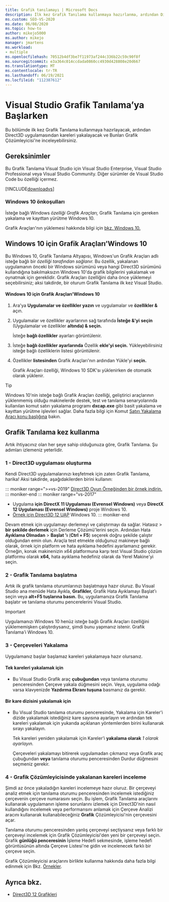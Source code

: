 ```yaml
---
title: Grafik tanılamayı | Microsoft Docs
description: İlk kez Grafik Tanılama kullanmaya hazırlanma, ardından Direct3D uygulamasından kareleri yakalama ve Bunları Grafik Çözümleyicisi'ne inceleme.
ms.custom: SEO-VS-2020
ms.date: 06/08/2020
ms.topic: how-to
author: mikejo5000
ms.author: mikejo
manager: jmartens
ms.workload:
- multiple
ms.openlocfilehash: 70512b4df3be7f11973af244c336b22c59c90f8f
ms.sourcegitcommit: e3a364c014ccdada0860cc4930d428808e20d667
ms.translationtype: MT
ms.contentlocale: tr-TR
ms.lasthandoff: 06/19/2021
ms.locfileid: "112387612"
---
```

# <a name="getting-started-with-visual-studio-graphics-diagnostics"></a>Visual Studio Grafik Tanılama’ya Başlarken
Bu bölümde ilk kez Grafik Tanılama kullanmaya hazırlayacak, ardından Direct3D uygulamasından kareleri yakalayacak ve Bunları Grafik Çözümleyicisi'ne inceleyebilirsiniz.

## <a name="requirements"></a>Gereksinimler
 Bu Grafik Tanılama Visual Studio için Visual Studio Enterprise, Visual Studio Professional veya Visual Studio Community.  Diğer sürümler de Visual Studio Code bu özelliği içermez.

 [!INCLUDE[downloadvs](../includes/downloadvs_md.md)]

### <a name="windows-10-prerequisites"></a>Windows 10 önkoşulları
 İsteğe bağlı Windows *özelliği Grafik Araçları,* Grafik Tanılama için gereken yakalama ve kayıttan yürütme Windows 10.

 Grafik Araçları'nın yüklemesi hakkında bilgi için [bkz. Windows 10.](#InstallGraphicsTools)

## <a name="install-graphics-tools-for-windows-10"></a><a name="InstallGraphicsTools"></a> Windows 10 için Grafik Araçları'Windows 10
 Bu Windows 10, Grafik Tanılama Altyapısı, Windows'un Grafik Araçları adlı isteğe bağlı bir *özelliği tarafından sağlanır.* Bu özellik, yakalanan uygulamanın önceki bir Windows sürümünü veya hangi Direct3D sürümünü kullandığına bakılmaksızın Windows 10'da grafik bilgilerini yakalamak ve oynatmak için gereklidir. Grafik Araçları özelliğini daha önce yüklemeyi seçebilirsiniz; aksi takdirde, bir oturum Grafik Tanılama ilk kez Visual Studio.

#### <a name="to-install-graphics-tools-for-windows-10"></a>Windows 10 için Grafik Araçları'Windows 10

1. Ara'ya **Uygulamalar ve özellikler yazın** ve uygulamalar ve **özellikler &** açın.

2. Uygulamalar ve özellikler ayarlarının sağ tarafında **İsteğe &'yi** **seçin** (Uygulamalar ve özellikler **altında) & seçin.**

   İsteğe **bağlı özellikler** ayarları görüntülenir.

3. İsteğe **bağlı özellikler ayarlarında** Özellik **ekle'yi seçin.** Yükleyebilirsiniz isteğe bağlı özelliklerin listesi görüntülenir.

4. Özellikler **listesinden** Grafik Araçları'nın ardından Yükle'yi **seçin.**

   Grafik Araçları özelliği, Windows 10 SDK'sı yüklenirken de otomatik olarak yüklenir.

> [!TIP]
> Windows 10'nin isteğe bağlı Grafik Araçları özelliği, geliştirici araçlarının yüklenmemiş olduğu makinelerde destek, test ve tanılama senaryolarında kullanılan komut satırı yakalama programı **dxcap.exe** gibi basit yakalama ve kayıttan yürütme işlevleri sağlar. Daha fazla bilgi için Komut [Satırı Yakalama Aracı konu başlığına](command-line-capture-tool.md) bakın.

## <a name="using-graphics-diagnostics-for-the-first-time"></a>Grafik Tanılama kez kullanma
 Artık ihtiyacınız olan her şeye sahip olduğunuza göre, Grafik Tanılama. Şu adımları izlemeniz yeterlidir.

### <a name="1---create-a-direct3d-app"></a>1 - Direct3D uygulaması oluşturma

Kendi Direct3D uygulamalarınızı keşfetmek için zaten Grafik Tanılama, harika! Aksi takdirde, aşağıdakilerden birini kullanın:

::: moniker range=">=vs-2019"
[Direct3D Oyun Örneğinden bir örnek indirin.](/samples/microsoft/windows-universal-samples/simple3dgamedx/)
::: moniker-end
::: moniker range="vs-2017"
- Uygulama **için DirectX 11 Uygulaması (Evrensel Windows)** veya **DirectX 12 Uygulaması (Evrensel Windows)** proje Windows 10.
- [Örnek için Direct3D 12 UAP](https://code.msdn.microsoft.com/Direct3D-12-UAP-Sample-ecb1779f) Windows 10.
::: moniker-end

Devam etmek için uygulamayı derlemeyi ve çalıştırmayı da sağlar. Hatasız   >  **bir şekilde derlemek** için Derleme Çözümü'lerini seçin. Ardından Hata **Ayıklama Olmadan**  >  **Başlat 'ı** (**Ctrl + F5**) seçerek doğru şekilde çalıştır olduğundan emin olun. Araçla test etmekte olduğunuz makineye bağlı olarak, örnek için platform ve hata ayıklama hedefini ayarlamanız gerekir. Örneğin, konak makinenizin x64 platformuna karşı test Visual Studio çözüm platformu olarak **x64,** hata ayıklama hedefiniz olarak da Yerel Makine'yi seçin.  

### <a name="2---start-a-graphics-diagnostics-session"></a>2 - Grafik Tanılama başlatma
 Artık ilk grafik tanılama oturumlarınızı başlatmaya hazır oluruz. Bu Visual Studio ana menüde Hata Ayıkla, **Grafikler,** Grafik Hata Ayıklamayı Başlat'ı seçin veya **alt+F5 tuşlarına basın.** Bu, uygulamanıza Grafik Tanılama başlatır ve tanılama oturumu pencerelerini Visual Studio.

> [!IMPORTANT]
> Uygulamanızı Windows 10 henüz isteğe bağlı Grafik Araçları özelliğini yüklememişken çalıştırdıysanız, şimdi bunu yapmanız istenir. Grafik Tanılama'i Windows 10.

### <a name="3---capture-frames"></a>3 - Çerçeveleri Yakalama
 Uygulamanız başlar başlamaz kareleri yakalamaya hazır olursanız.

#### <a name="to-capture-single-frames"></a>Tek kareleri yakalamak için

- Bu Visual Studio Grafik araç **çubuğundan** veya tanılama oturumu penceresinden Çerçeve yakala düğmesini seçin. Veya, uygulama odağı varsa klavyenizde **Yazdırma Ekranı tuşuna** basmanız da gerekir.

#### <a name="to-capture-a-sequence-of-frames"></a>Bir kare dizisini yakalamak için

- Bu Visual Studio tanılama oturumu penceresinde, Yakalama  için Kareler'i dizide yakalamak istediğiniz kare sayısına ayarlayın ve ardından tek kareleri yakalamak için yukarıda açıklanan yöntemlerden birini kullanarak sırayı yakalayın.

   Tek kareleri yeniden yakalamak için Kareler'i **yakalama olarak** *1 olarak ayarlayın.*

  Çerçeveleri yakalamayı bitirerek uygulamadan çıkmanız veya Grafik araç çubuğundan **veya** tanılama oturumu penceresinden Durdur düğmesini seçmeniz gerekir.

### <a name="4---examine-captured-frames-in-the-graphics-analyzer"></a>4 - Grafik Çözümleyicisinde yakalanan kareleri inceleme
 Şimdi az önce yakaladığın kareleri incelemeye hazır oluruz. Bir çerçeveyi analiz etmek için tanılama oturumu penceresinden incelemek istediğiniz çerçevenin çerçeve numarasını seçin. Bu işlem, Grafik Tanılama araçlarını kullanarak uygulamanın işleme sorunlarını izlemek için Direct3D'nin nasıl kullandığını incelemek veya performansını  anlamak için Çerçeve Analizi aracını kullanarak kullanabileceğiniz **Grafik** Çözümleyicisi'nin çerçevesini açar.

 Tanılama oturumu penceresinden yanlış çerçeveyi seçtiysanız veya farklı bir çerçeveyi incelemek için Grafik Çözümleyicisi'den yeni bir çerçeveyi seçin. Grafik **günlüğü penceresinin** İşleme Hedefi sekmesinde, işleme hedefi görüntüsünün altında Çerçeve Listesi'ne gidin ve incelenecek farklı bir çerçeve seçin. 

 Grafik Çözümleyicisi araçlarını birlikte kullanma hakkında daha fazla bilgi edinmek için Bkz. [Örnekler](graphics-diagnostics-examples.md).

## <a name="see-also"></a>Ayrıca bkz.
- [Direct3D 12 Grafikleri](/windows/desktop/direct3d12/direct3d-12-graphics)